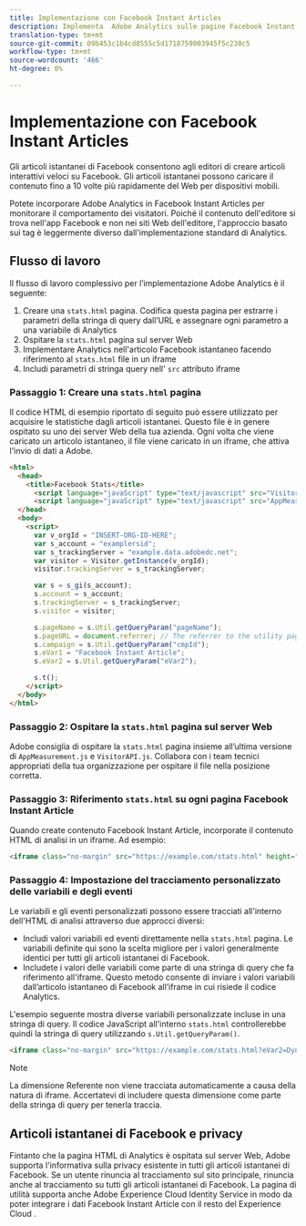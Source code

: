 ```yaml
---
title: Implementazione con Facebook Instant Articles
description: Implementa  Adobe Analytics sulle pagine Facebook Instant Article.
translation-type: tm+mt
source-git-commit: 09b453c1b4cd8555c5d1718759003945f5c230c5
workflow-type: tm+mt
source-wordcount: '466'
ht-degree: 0%

---
```



# Implementazione con Facebook Instant Articles

Gli articoli istantanei di Facebook consentono agli editori di creare articoli interattivi veloci su Facebook. Gli articoli istantanei possono caricare il contenuto fino a 10 volte più rapidamente del Web per dispositivi mobili.

Potete incorporare  Adobe Analytics in Facebook Instant Articles per monitorare il comportamento dei visitatori. Poiché il contenuto dell&#39;editore si trova nell&#39;app Facebook e non nei siti Web dell&#39;editore, l&#39;approccio basato sui tag è leggermente diverso dall&#39;implementazione standard di Analytics.

## Flusso di lavoro

Il flusso di lavoro complessivo per l’implementazione  Adobe Analytics è il seguente:

1. Creare una `stats.html` pagina. Codifica questa pagina per estrarre i parametri della stringa di query dall’URL e assegnare ogni parametro a una variabile di Analytics
1. Ospitare la `stats.html` pagina sul server Web
1. Implementare Analytics nell&#39;articolo Facebook istantaneo facendo riferimento al `stats.html` file in un iframe
1. Includi parametri di stringa query nell&#39; `src` attributo iframe

### Passaggio 1: Creare una `stats.html` pagina

Il codice HTML di esempio riportato di seguito può essere utilizzato per acquisire le statistiche dagli articoli istantanei. Questo file è in genere ospitato su uno dei server Web della tua azienda. Ogni volta che viene caricato un articolo istantaneo, il file viene caricato in un iframe, che attiva l&#39;invio di dati a  Adobe.

```html
<html>
  <head>
    <title>Facebook Stats</title>
      <script language="javaScript" type="text/javascript" src="VisitorAPI.js"></script>
      <script language="javaScript" type="text/javascript" src="AppMeasurement.js"></script>
  </head>
  <body>
    <script>
      var v_orgId = "INSERT-ORG-ID-HERE";
      var s_account = "examplersid";
      var s_trackingServer = "example.data.adobedc.net";
      var visitor = Visitor.getInstance(v_orgId);
      visitor.trackingServer = s_trackingServer;

      var s = s_gi(s_account);
      s.account = s_account;
      s.trackingServer = s_trackingServer;
      s.visitor = visitor;

      s.pageName = s.Util.getQueryParam("pageName");
      s.pageURL = document.referrer; // The referrer to the utility page is the parent frame
      s.campaign = s.Util.getQueryParam("cmpId");
      s.eVar1 = "Facebook Instant Article";
      s.eVar2 = s.Util.getQueryParam("eVar2");

      s.t();
    </script>
  </body>
</html>
```

### Passaggio 2: Ospitare la `stats.html` pagina sul server Web

 Adobe consiglia di ospitare la `stats.html` pagina insieme all’ultima versione di `AppMeasurement.js` e `VisitorAPI.js`. Collabora con i team tecnici appropriati della tua organizzazione per ospitare il file nella posizione corretta.

### Passaggio 3: Riferimento `stats.html` su ogni pagina Facebook Instant Article

Quando create contenuto Facebook Instant Article, incorporate il contenuto HTML di analisi in un iframe. Ad esempio:

```html
<iframe class="no-margin" src="https://example.com/stats.html" height="0"></iframe>
```

### Passaggio 4: Impostazione del tracciamento personalizzato delle variabili e degli eventi

Le variabili e gli eventi personalizzati possono essere tracciati all&#39;interno dell&#39;HTML di analisi attraverso due approcci diversi:

* Includi valori variabili ed eventi direttamente nella `stats.html` pagina. Le variabili definite qui sono la scelta migliore per i valori generalmente identici per tutti gli articoli istantanei di Facebook.
* Includete i valori delle variabili come parte di una stringa di query che fa riferimento all&#39;iframe. Questo metodo consente di inviare i valori variabili dall’articolo istantaneo di Facebook all’iframe in cui risiede il codice Analytics.

L&#39;esempio seguente mostra diverse variabili personalizzate incluse in una stringa di query. Il codice JavaScript all&#39;interno `stats.html` controllerebbe quindi la stringa di query utilizzando `s.Util.getQueryParam()`.

```html
<iframe class="no-margin" src="https://example.com/stats.html?eVar2=Dynamic%20article%20title&pageName=Example%20article%20name&cmpId=exampleID123" height="0"></iframe>
```

>[!NOTE]
>
>La dimensione Referente non viene tracciata automaticamente a causa della natura di iframe. Accertatevi di includere questa dimensione come parte della stringa di query per tenerla traccia.

## Articoli istantanei di Facebook e privacy

Fintanto che la pagina HTML di Analytics è ospitata sul server Web,  Adobe supporta l&#39;informativa sulla privacy esistente in tutti gli articoli istantanei di Facebook. Se un utente rinuncia al tracciamento sul sito principale, rinuncia anche al tracciamento su tutti gli articoli istantanei di Facebook. La pagina di utilità supporta anche Adobe Experience Cloud Identity Service in modo da poter integrare i dati Facebook Instant Article con il resto del Experience Cloud .
